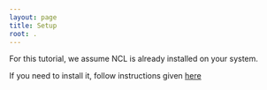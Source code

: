 ```yaml
---
layout: page
title: Setup
root: .
---
```

For this tutorial, we assume NCL is already installed on your system.

If you need to install it, follow instructions given [here](https://www.ncl.ucar.edu/Download/install.shtml)
